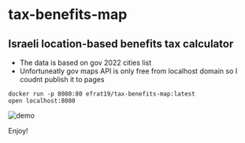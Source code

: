 # tax-benefits-map
## Israeli location-based benefits tax calculator

- The data is based on gov 2022 cities list
- Unfortuneatly gov maps API is only free from localhost domain so I coudnt publish it to pages

```console
docker run -p 8080:80 efrat19/tax-benefits-map:latest
open localhost:8080
```
![demo](./demo.gif)


Enjoy!
